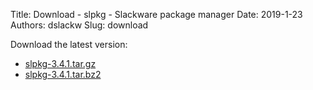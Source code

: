 Title: Download - slpkg - Slackware package manager
Date: 2019-1-23
Authors: dslackw
Slug: download


Download the latest version:

- [slpkg-3.4.1.tar.gz](https://gitlab.com/dslackw/slpkg/-/archive/3.4.1/slpkg-3.4.1.tar.gz)
- [slpkg-3.4.1.tar.bz2](https://gitlab.com/dslackw/slpkg/-/archive/3.4.1/slpkg-3.4.1.tar.bz2)
